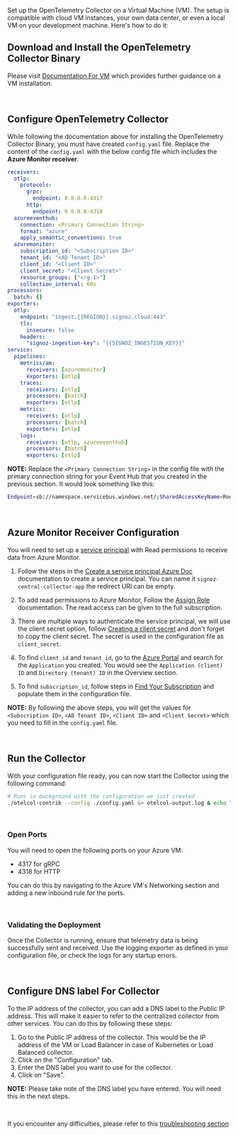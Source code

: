 Set up the OpenTelemetry Collector on a Virtual Machine (VM). The setup is compatible with cloud VM instances, your own data center, or even a local VM on your development machine. Here's how to do it:


## Download and Install the OpenTelemetry Collector Binary

Please visit [Documentation For VM](https://signoz.io/docs/tutorial/opentelemetry-binary-usage-in-virtual-machine/) which  provides further guidance on a VM installation. 

&nbsp;

## Configure OpenTelemetry Collector

While following the documentation above for installing the OpenTelemetry Collector Binary, you must have created `config.yaml` file. Replace the content of the `config.yaml` with the below config file which includes the **Azure Monitor receiver**.

```yaml
receivers:
  otlp:
    protocols:
      grpc:
        endpoint: 0.0.0.0:4317
      http:
        endpoint: 0.0.0.0:4318
  azureeventhub:
    connection: <Primary Connection String>
    format: "azure"
    apply_semantic_conventions: true
  azuremonitor:
    subscription_id: "<Subscription ID>"
    tenant_id: "<AD Tenant ID>"
    client_id: "<Client ID>"
    client_secret: "<Client Secret>"
    resource_groups: ["<rg-1>"]
    collection_interval: 60s
processors:
  batch: {}
exporters:
  otlp:
    endpoint: "ingest.{{REGION}}.signoz.cloud:443"
    tls:
      insecure: false
    headers:
      "signoz-ingestion-key": "{{SIGNOZ_INGESTION_KEY}}"
service:
  pipelines:
    metrics/am:
      receivers: [azuremonitor]
      exporters: [otlp]
    traces:
      receivers: [otlp]
      processors: [batch]
      exporters: [otlp]
    metrics:
      receivers: [otlp]
      processors: [batch]
      exporters: [otlp]
    logs:
      receivers: [otlp, azureeventhub]
      processors: [batch]
      exporters: [otlp]

```
**NOTE:** 
Replace the `<Primary Connection String>` in the config file with the primary connection string for your Event Hub that you created in the previous section. It would look something like this:

```bash
Endpoint=sb://namespace.servicebus.windows.net/;SharedAccessKeyName=RootManageSharedAccessKey;SharedAccessKey=superSecret1234=;EntityPath=hubName
```

&nbsp;

## Azure Monitor Receiver Configuration

You will need to set up a [service principal](https://learn.microsoft.com/en-us/entra/identity-platform/howto-create-service-principal-portal) with Read permissions to receive data from Azure Monitor.

1. Follow the steps in the [Create a service principal Azure Doc](https://learn.microsoft.com/en-us/entra/identity-platform/howto-create-service-principal-portal#register-an-application-with-microsoft-entra-id-and-create-a-service-principal) documentation to create a service principal. 
You can name it `signoz-central-collector-app` the redirect URI can be empty.

2. To add read permissions to Azure Monitor, Follow the [Assign Role](https://learn.microsoft.com/en-us/entra/identity-platform/howto-create-service-principal-portal#assign-a-role-to-the-application) documentation. The read access can be given to the full subscription.

3. There are multiple ways to authenticate the service principal, we will use the client secret option, follow [Creating a client secret](https://learn.microsoft.com/en-us/entra/identity-platform/howto-create-service-principal-portal#option-3-create-a-new-client-secret) and don't forget to copy the client secret. The secret is used in the configuration file as `client_secret`.

4. To find `client_id` and `tenant_id`, go to the [Azure Portal](https://portal.azure.com/) and search for the `Application` you created. You would see the `Application (client) ID` and `Directory (tenant) ID` in the Overview section.

5. To find `subscription_id`, follow steps in [Find Your Subscription](https://learn.microsoft.com/en-us/azure/azure-portal/get-subscription-tenant-id#find-your-azure-subscription) and populate them in the configuration file.

**NOTE:**
By following the above steps, you will get the values for `<Subscription ID>`, `<AD Tenant ID>`, `<Client ID>` and `<Client Secret>` which you need to fill in the `config.yaml` file.

&nbsp;

## Run the Collector
    
With your configuration file ready, you can now start the Collector using the following command:

```bash
# Runs in background with the configuration we just created
./otelcol-contrib --config ./config.yaml &> otelcol-output.log & echo "$!" > otel-pid 
```

&nbsp;

### Open Ports
    
You will need to open the following ports on your Azure VM:
- 4317 for gRPC
- 4318 for HTTP

You can do this by navigating to the Azure VM's Networking section and adding a new inbound rule for the ports.
    
&nbsp;

### Validating the Deployment
    
Once the Collector is running, ensure that telemetry data is being successfully sent and received. Use the logging exporter as defined in your configuration file, or check the logs for any startup errors.

&nbsp;

## Configure DNS label For Collector

To the IP address of the collector, you can add a DNS label to the Public IP address. This will make it easier to refer to the centralized collector from other services. You can do this by following these steps:

1. Go to the Public IP address of the collector. This would be the IP address of the VM or Load Balancer in case of Kubernetes or Load Balanced collector.
2. Click on the "Configuration" tab.
3. Enter the DNS label you want to use for the collector.
4. Click on "Save".
    
**NOTE:** Please take note of the DNS label you have entered. You will need this in the next steps.

&nbsp;

If you encounter any difficulties, please refer to this [troubleshooting section](https://signoz.io/docs/azure-monitoring/bootstrapping/collector-setup/#troubleshooting)